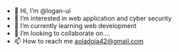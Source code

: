 - 👋 Hi, I’m @logan-ui
- 👀 I’m interested in web application and cyber security 
- 🌱 I’m currently learning web development 
- 💞️ I’m looking to collaborate on ...
- 📫 How to reach me aoladoja42@gmail.com 

<!---
logan-ui/logan-ui is a ✨ special ✨ repository because its `README.md` (this file) appears on your GitHub profile.
You can click the Preview link to take a look at your changes.
--->
